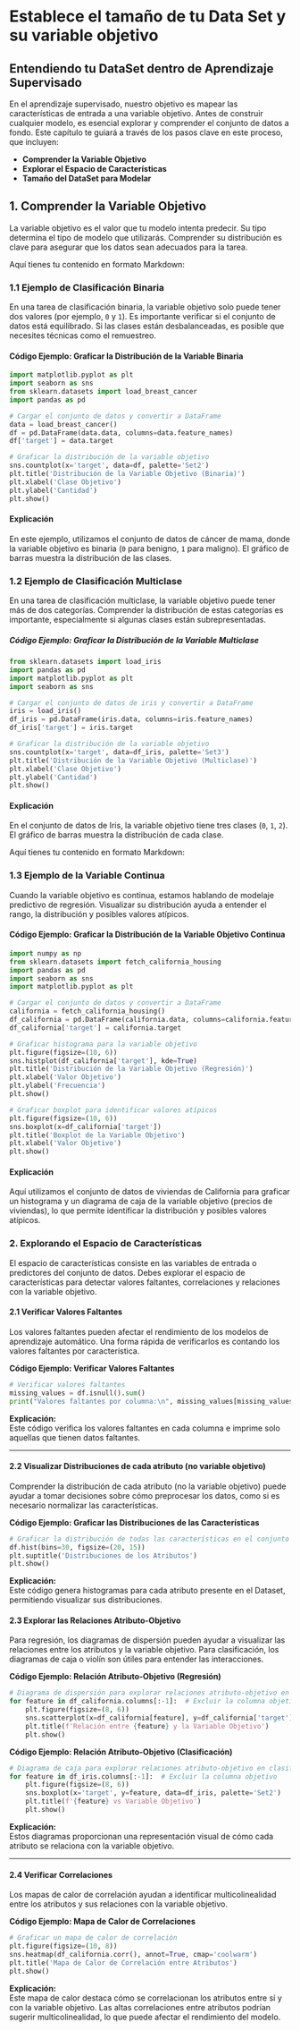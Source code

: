 # Establece el tamaño de tu Data Set y su variable objetivo

## Entendiendo tu DataSet dentro de Aprendizaje Supervisado

En el aprendizaje supervisado, nuestro objetivo es mapear las características de entrada a una variable objetivo. Antes de construir cualquier modelo, es esencial explorar y comprender el conjunto de datos a fondo. Este capítulo te guiará a través de los pasos clave en este proceso, que incluyen:

- **Comprender la Variable Objetivo**
- **Explorar el Espacio de Características**
- **Tamaño del DataSet para Modelar**

## 1. Comprender la Variable Objetivo

La variable objetivo es el valor que tu modelo intenta predecir. Su tipo determina el tipo de modelo que utilizarás. Comprender su distribución es clave para asegurar que los datos sean adecuados para la tarea.

Aquí tienes tu contenido en formato Markdown:


### 1.1 Ejemplo de Clasificación Binaria

En una tarea de clasificación binaria, la variable objetivo solo puede tener dos valores (por ejemplo, `0` y `1`). Es importante verificar si el conjunto de datos está equilibrado. Si las clases están desbalanceadas, es posible que necesites técnicas como el remuestreo.

#### Código Ejemplo: Graficar la Distribución de la Variable Binaria

```python
import matplotlib.pyplot as plt
import seaborn as sns
from sklearn.datasets import load_breast_cancer
import pandas as pd

# Cargar el conjunto de datos y convertir a DataFrame
data = load_breast_cancer()
df = pd.DataFrame(data.data, columns=data.feature_names)
df['target'] = data.target

# Graficar la distribución de la variable objetivo
sns.countplot(x='target', data=df, palette='Set2')
plt.title('Distribución de la Variable Objetivo (Binaria)')
plt.xlabel('Clase Objetivo')
plt.ylabel('Cantidad')
plt.show()
```

#### Explicación

En este ejemplo, utilizamos el conjunto de datos de cáncer de mama, donde la variable objetivo es binaria (`0` para benigno, `1` para maligno). El gráfico de barras muestra la distribución de las clases.

### 1.2 Ejemplo de Clasificación Multiclase

En una tarea de clasificación multiclase, la variable objetivo puede tener más de dos categorías. Comprender la distribución de estas categorías es importante, especialmente si algunas clases están subrepresentadas.

##### Código Ejemplo: Graficar la Distribución de la Variable Multiclase

```python
from sklearn.datasets import load_iris
import pandas as pd
import matplotlib.pyplot as plt
import seaborn as sns

# Cargar el conjunto de datos de iris y convertir a DataFrame
iris = load_iris()
df_iris = pd.DataFrame(iris.data, columns=iris.feature_names)
df_iris['target'] = iris.target

# Graficar la distribución de la variable objetivo
sns.countplot(x='target', data=df_iris, palette='Set3')
plt.title('Distribución de la Variable Objetivo (Multiclase)')
plt.xlabel('Clase Objetivo')
plt.ylabel('Cantidad')
plt.show()
```

#### Explicación
En el conjunto de datos de Iris, la variable objetivo tiene tres clases (`0`, `1`, `2`). El gráfico de barras muestra la distribución de cada clase.

Aquí tienes tu contenido en formato Markdown:


### 1.3 Ejemplo de la Variable Continua

Cuando la variable objetivo es continua, estamos hablando de modelaje predictivo de regresión. Visualizar su distribución ayuda a entender el rango, la distribución y posibles valores atípicos.

#### Código Ejemplo: Graficar la Distribución de la Variable Objetivo Continua

```python
import numpy as np
from sklearn.datasets import fetch_california_housing
import pandas as pd
import seaborn as sns
import matplotlib.pyplot as plt

# Cargar el conjunto de datos y convertir a DataFrame
california = fetch_california_housing()
df_california = pd.DataFrame(california.data, columns=california.feature_names)
df_california['target'] = california.target

# Graficar histograma para la variable objetivo
plt.figure(figsize=(10, 6))
sns.histplot(df_california['target'], kde=True)
plt.title('Distribución de la Variable Objetivo (Regresión)')
plt.xlabel('Valor Objetivo')
plt.ylabel('Frecuencia')
plt.show()

# Graficar boxplot para identificar valores atípicos
plt.figure(figsize=(10, 6))
sns.boxplot(x=df_california['target'])
plt.title('Boxplot de la Variable Objetivo')
plt.xlabel('Valor Objetivo')
plt.show()
```

#### Explicación

Aquí utilizamos el conjunto de datos de viviendas de California para graficar un histograma y un diagrama de caja de la variable objetivo (precios de viviendas), lo que permite identificar la distribución y posibles valores atípicos.


### 2. Explorando el Espacio de Características

El espacio de características consiste en las variables de entrada o predictores del conjunto de datos. Debes explorar el espacio de características para detectar valores faltantes, correlaciones y relaciones con la variable objetivo.

#### 2.1 Verificar Valores Faltantes

Los valores faltantes pueden afectar el rendimiento de los modelos de aprendizaje automático. Una forma rápida de verificarlos es contando los valores faltantes por característica.

**Código Ejemplo: Verificar Valores Faltantes**

```python
# Verificar valores faltantes
missing_values = df.isnull().sum()
print("Valores faltantes por columna:\n", missing_values[missing_values > 0])
```

**Explicación:**  
Este código verifica los valores faltantes en cada columna e imprime solo aquellas que tienen datos faltantes.

---

#### 2.2 Visualizar Distribuciones de cada atributo (no variable objetivo)

Comprender la distribución de cada atributo (no la variable objetivo) puede ayudar a tomar decisiones sobre cómo preprocesar los datos, como si es necesario normalizar las características.

**Código Ejemplo: Graficar las Distribuciones de las Características**

```python
# Graficar la distribución de todas las características en el conjunto de datos
df.hist(bins=30, figsize=(20, 15))
plt.suptitle('Distribuciones de los Atributos')
plt.show()
```

**Explicación:**  
Este código genera histogramas para cada atributo presente en el Dataset, permitiendo visualizar sus distribuciones.

#### 2.3 Explorar las Relaciones Atributo-Objetivo

Para regresión, los diagramas de dispersión pueden ayudar a visualizar las relaciones entre los atributos y la variable objetivo. Para clasificación, los diagramas de caja o violín son útiles para entender las interacciones.

**Código Ejemplo: Relación Atributo-Objetivo (Regresión)**

```python
# Diagrama de dispersión para explorar relaciones atributo-objetivo en datos continuos
for feature in df_california.columns[:-1]:  # Excluir la columna objetivo
    plt.figure(figsize=(8, 6))
    sns.scatterplot(x=df_california[feature], y=df_california['target'])
    plt.title(f'Relación entre {feature} y la Variable Objetivo')
    plt.show()
```

**Código Ejemplo: Relación Atributo-Objetivo (Clasificación)**

```python
# Diagrama de caja para explorar relaciones atributo-objetivo en clasificación
for feature in df_iris.columns[:-1]:  # Excluir la columna objetivo
    plt.figure(figsize=(8, 6))
    sns.boxplot(x='target', y=feature, data=df_iris, palette='Set2')
    plt.title(f'{feature} vs Variable Objetivo')
    plt.show()
```

**Explicación:**  
Estos diagramas proporcionan una representación visual de cómo cada atributo se relaciona con la variable objetivo.

---

#### 2.4 Verificar Correlaciones

Los mapas de calor de correlación ayudan a identificar multicolinealidad entre los atributos y sus relaciones con la variable objetivo.

**Código Ejemplo: Mapa de Calor de Correlaciones**

```python
# Graficar un mapa de calor de correlación
plt.figure(figsize=(10, 8))
sns.heatmap(df_california.corr(), annot=True, cmap='coolwarm')
plt.title('Mapa de Calor de Correlación entre Atributos')
plt.show()
```

**Explicación:**  
Este mapa de calor destaca cómo se correlacionan los atributos entre sí y con la variable objetivo. Las altas correlaciones entre atributos podrían sugerir multicolinealidad, lo que puede afectar el rendimiento del modelo.